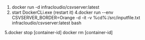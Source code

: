 1. docker run -d infracloudio/csvserver:latest
2. start DockerCLi.exe (restart it)
4.docker run --env CSVSERVER_BORDER=Orange -d  -it -v %cd%:/src/inputfile.txt infracloudio/csvserver:latest bash

5.docker stop [container-id]
 docker rm [container-id]

